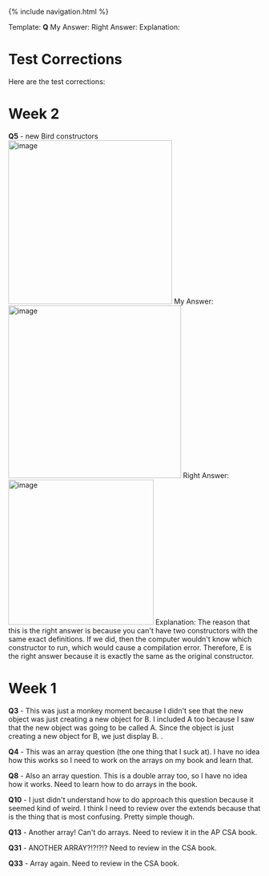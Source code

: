 {% include navigation.html %}

Template:
**Q**
My Answer:
Right Answer:
Explanation: 

# Test Corrections

Here are the test corrections:

# Week 2



**Q5** - new Bird constructors
<img width="327" alt="image" src="https://user-images.githubusercontent.com/55414361/165573927-3f402d2a-d0b5-4181-9524-4aa684d59a3e.png">
My Answer: 
<img width="345" alt="image" src="https://user-images.githubusercontent.com/55414361/165574025-9b4ed108-a841-4549-9291-93b51d95b090.png">
Right Answer:
<img width="290" alt="image" src="https://user-images.githubusercontent.com/55414361/165574111-96bc741c-0543-45e2-a3a4-568e69059330.png">
Explanation: The reason that this is the right answer is because you can't have two constructors with the same exact definitions. If we did, then the computer wouldn't know which constructor to run, which would cause a compilation error. Therefore, E is the right answer because it is exactly the same as the original constructor. 

# Week 1

**Q3** - This was just a monkey moment because I didn't see that the new object was just creating a new object for B. I included A too because I saw that the new object was going to be called A. Since the object is just creating a new object for B, we just display B. .

**Q4** - This was an array question (the one thing that I suck at). I have no idea how this works so I need to work on the arrays on my book and learn that. 

**Q8** - Also an array question. This is a double array too, so I have no idea how it works. Need to learn how to do arrays in the book. 

**Q10** - I just didn't understand how to do approach this question because it seemed kind of weird. I think I need to review over the extends because that is the thing that is most confusing. Pretty simple though. 

**Q13** - Another array! Can't do arrays. Need to review it in the AP CSA book. 

**Q31** - ANOTHER ARRAY?!?!?!? Need to review in the CSA book. 

**Q33** - Array again. Need to review in the CSA book. 
